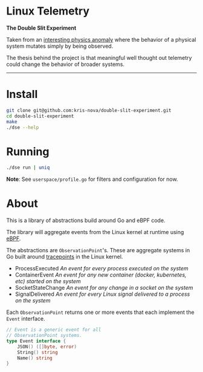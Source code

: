 # Linux Telemetry

**The Double Slit Experiment**

Taken from an [interesting physics anomaly](https://en.wikipedia.org/wiki/Double-slit_experiment) where the behavior of a physical system mutates simply by being observed.

The thesis behind the project is that meaningful well thought out telemetry could change the behavior of broader systems.

---

# Install

```bash 
git clone git@github.com:kris-nova/double-slit-experiment.git
cd double-slit-experiment
make
./dse --help
```

# Running

```bash
./dse run | uniq
```

**Note**: See `userspace/profile.go` for filters and configuration for now.

# About

This is a library of abstractions build around Go and eBPF code. 

The library will aggregate events from the Linux kernel at runtime using [eBPF](https://ebpf.io/).

The abstractions are `ObservationPoint`'s. These are aggregate systems in Go built around [tracepoints](https://www.kernel.org/doc/html/latest/trace/tracepoints.html) in the Linux kernel.

 - ProcessExecuted _An event for every process executed on the system_
 - ContainerEvent _An event for any new container (docker, kubernetes, etc) started on the system_
 - SocketStateChange _An event for any change in a socket on the system_
 - SignalDelivered _An event for every Linux signal delivered to a process on the system_

Each `ObservationPoint` returns one or more events that each implement the `Event` interface.

```go 
// Event is a generic event for all
// ObservationPoint systems.
type Event interface {
	JSON() ([]byte, error)
	String() string
	Name() string
}
```


